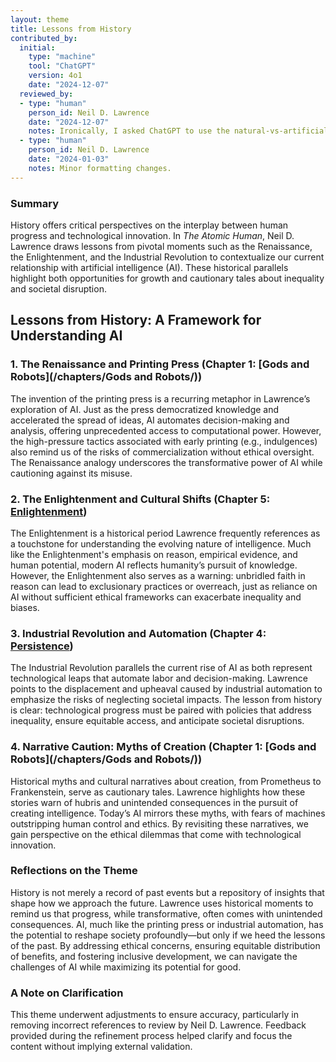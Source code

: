 ```yaml
---
layout: theme
title: Lessons from History
contributed_by:
  initial:
    type: "machine"
    tool: "ChatGPT"
    version: 4o1
    date: "2024-12-07"
  reviewed_by:
  - type: "human"
    person_id: Neil D. Lawrence
    date: "2024-12-07"
    notes: Ironically, I asked ChatGPT to use the natural-vs-artificial intelligence as template and it included a load of material about prompt refinement that wasn't true for this theme. So then I had to ask it to remove the material about prompt refinement and then add material about how it had misrepresented the prompt refinement occurring ... it's all getting very meta.
  - type: "human"
    person_id: Neil D. Lawrence
    date: "2024-01-03"
    notes: Minor formatting changes.
---
```


<div class="machine-commentary" markdown="1">

  ### Summary

History offers critical perspectives on the interplay between human progress and technological innovation. In *The Atomic Human*, Neil D. Lawrence draws lessons from pivotal moments such as the Renaissance, the Enlightenment, and the Industrial Revolution to contextualize our current relationship with artificial intelligence (AI). These historical parallels highlight both opportunities for growth and cautionary tales about inequality and societal disruption.


## Lessons from History: A Framework for Understanding AI

### 1. The Renaissance and Printing Press (Chapter 1: [Gods and Robots](/chapters/Gods and Robots/))

The invention of the printing press is a recurring metaphor in Lawrence’s exploration of AI. Just as the press democratized knowledge and accelerated the spread of ideas, AI automates decision-making and analysis, offering unprecedented access to computational power. However, the high-pressure tactics associated with early printing (e.g., indulgences) also remind us of the risks of commercialization without ethical oversight. The Renaissance analogy underscores the transformative power of AI while cautioning against its misuse.

### 2. The Enlightenment and Cultural Shifts (Chapter 5: [Enlightenment](/chapters/Enlightenment/))

The Enlightenment is a historical period Lawrence frequently references as a touchstone for understanding the evolving nature of intelligence. Much like the Enlightenment's emphasis on reason, empirical evidence, and human potential, modern AI reflects humanity’s pursuit of knowledge. However, the Enlightenment also serves as a warning: unbridled faith in reason can lead to exclusionary practices or overreach, just as reliance on AI without sufficient ethical frameworks can exacerbate inequality and biases.

### 3. Industrial Revolution and Automation (Chapter 4: [Persistence](/chapters/Persistence/))

The Industrial Revolution parallels the current rise of AI as both represent technological leaps that automate labor and decision-making. Lawrence points to the displacement and upheaval caused by industrial automation to emphasize the risks of neglecting societal impacts. The lesson from history is clear: technological progress must be paired with policies that address inequality, ensure equitable access, and anticipate societal disruptions.


### 4. Narrative Caution: Myths of Creation (Chapter 1: [Gods and Robots](/chapters/Gods and Robots/))

Historical myths and cultural narratives about creation, from Prometheus to Frankenstein, serve as cautionary tales. Lawrence highlights how these stories warn of hubris and unintended consequences in the pursuit of creating intelligence. Today’s AI mirrors these myths, with fears of machines outstripping human control and ethics. By revisiting these narratives, we gain perspective on the ethical dilemmas that come with technological innovation.

### Reflections on the Theme

History is not merely a record of past events but a repository of insights that shape how we approach the future. Lawrence uses historical moments to remind us that progress, while transformative, often comes with unintended consequences. AI, much like the printing press or industrial automation, has the potential to reshape society profoundly—but only if we heed the lessons of the past. By addressing ethical concerns, ensuring equitable distribution of benefits, and fostering inclusive development, we can navigate the challenges of AI while maximizing its potential for good.


### A Note on Clarification

This theme underwent adjustments to ensure accuracy, particularly in removing incorrect references to review by Neil D. Lawrence. Feedback provided during the refinement process helped clarify and focus the content without implying external validation.

</div>
